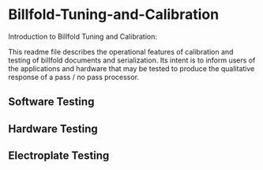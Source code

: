 # Billfold-Tuning-and-Calibration

Introduction to Billfold Tuning and Calibration:

This readme file describes the operational features of calibration and testing of billfold documents and serialization. Its intent is to inform users of the applications and hardware that may be tested to produce the qualitative response of a pass / no pass processor.


## Software Testing
## Hardware Testing
## Electroplate Testing
